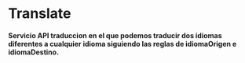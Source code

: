 # Translate
#### Servicio API traduccion en el que podemos traducir dos idiomas diferentes a cualquier idioma siguiendo las reglas de idiomaOrigen e idiomaDestino.
 
